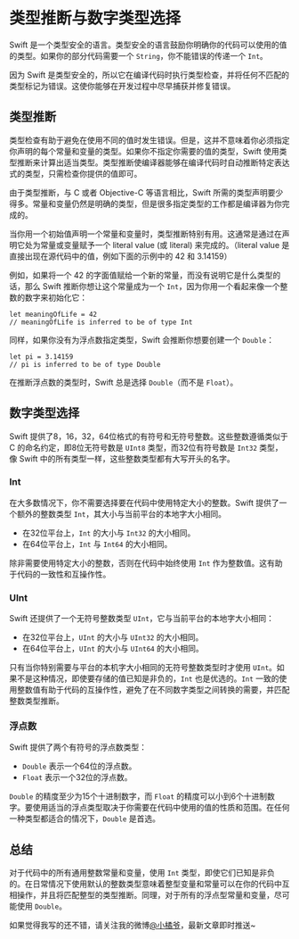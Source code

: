 # 类型推断与数字类型选择
Swift 是一个类型安全的语言。类型安全的语言鼓励你明确你的代码可以使用的值的类型。如果你的部分代码需要一个 `String`，你不能错误的传递一个 `Int`。

因为 Swift 是类型安全的，所以它在编译代码时执行类型检查，并将任何不匹配的类型标记为错误。这使你能够在开发过程中尽早捕获并修复错误。
## 类型推断
类型检查有助于避免在使用不同的值时发生错误。但是，这并不意味着你必须指定你声明的每个常量和变量的类型。如果你不指定你需要的值的类型，Swift 使用类型推断来计算出适当类型。类型推断使编译器能够在编译代码时自动推断特定表达式的类型，只需检查你提供的值即可。

由于类型推断，与 C 或者 Objective-C 等语言相比，Swift 所需的类型声明要少得多。常量和变量仍然是明确的类型，但是很多指定类型的工作都是编译器为你完成的。

当你用一个初始值声明一个常量和变量时，类型推断特别有用。这通常是通过在声明它处为常量或变量赋予一个 literal value (或 literal) 来完成的。（literal value 是直接出现在源代码中的值，例如下面的示例中的 42 和 3.14159）

例如，如果将一个 42 的字面值赋给一个新的常量，而没有说明它是什么类型的话，那么 Swift 推断你想让这个常量成为一个 `Int`，因为你用一个看起来像一个整数的数字来初始化它：
```
let meaningOfLife = 42
// meaningOfLife is inferred to be of type Int
```
同样，如果你没有为浮点数指定类型，Swift 会推断你想要创建一个 `Double`：
```
let pi = 3.14159
// pi is inferred to be of type Double
```
在推断浮点数的类型时，Swift 总是选择 `Double`（而不是 `Float`）。
## 数字类型选择
Swift 提供了8，16，32，64位格式的有符号和无符号整数。这些整数遵循类似于 C 的命名约定，即8位无符号数是 `UInt8` 类型，而32位有符号数是 `Int32` 类型，像 Swift 中的所有类型一样，这些整数类型都有大写开头的名字。
### Int
在大多数情况下，你不需要选择要在代码中使用特定大小的整数。Swift 提供了一个额外的整数类型 `Int`，其大小与当前平台的本地字大小相同。
- 在32位平台上，`Int` 的大小与 `Int32` 的大小相同。
- 在64位平台上，`Int` 与 `Int64` 的大小相同。

除非需要使用特定大小的整数，否则在代码中始终使用 `Int` 作为整数值。这有助于代码的一致性和互操作性。
### UInt
Swift 还提供了一个无符号整数类型 `UInt`，它与当前平台的本地字大小相同：
-  在32位平台上，`UInt` 的大小与 `UInt32` 的大小相同。
-  在64位平台上，`UInt` 的大小与 `UInt64` 的大小相同。

只有当你特别需要与平台的本机字大小相同的无符号整数类型时才使用 `UInt`。如果不是这种情况，即使要存储的值已知是非负的，`Int` 也是优选的。`Int` 一致的使用整数值有助于代码的互操作性，避免了在不同数字类型之间转换的需要，并匹配整数类型推断。
### 浮点数
Swift 提供了两个有符号的浮点数类型：
- `Double` 表示一个64位的浮点数。
- `Float` 表示一个32位的浮点数。

`Double` 的精度至少为15个十进制数字，而 `Float` 的精度可以小到6个十进制数字。要使用适当的浮点类型取决于你需要在代码中使用的值的性质和范围。在任何一种类型都适合的情况下，`Double` 是首选。
## 总结
对于代码中的所有通用整数常量和变量，使用 `Int` 类型，即使它们已知是非负的。在日常情况下使用默认的整数类型意味着整型变量和常量可以在你的代码中互相操作，并且将匹配整型的类型推断。同理，对于所有的浮点型常量和变量，尽可能使用 `Double`。

如果觉得我写的还不错，请关注我的微博[@小橘爷](http://weibo.com/yanghaoyu0225)，最新文章即时推送~